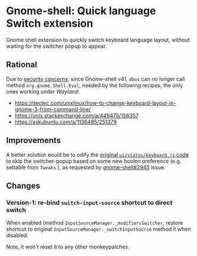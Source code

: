 # Gnome-shell: Quick language Switch extension

Gnome shell extension to quickly switch keyboard language layout,
without waiting for the switcher popup to appear.

## Rational

Due to [security concerns](https://gitlab.gnome.org/GNOME/gnome-shell/-/issues/3943),
since Gnome-shell v41, `dbus` can no longer call
method  `org.gnome.Shell.Eval`, needed by the following recipes,
the only ones working under *Wayland*:

* https://itectec.com/unixlinux/how-to-change-keyboard-layout-in-gnome-3-from-command-line/
* https://unix.stackexchange.com/a/449475/156357
* https://askubuntu.com/a/1136485/251379


## Improvements

A better solution eould be to odify the [original `ui/status/keyboard.js` code](https://gitlab.gnome.org/GNOME/gnome-shell/-/blob/main/js/ui/status/keyboard.js#L407-410)
to skip the switcher-popup based on some new boolen preference (e.g. settable from `Tweaks` ),
as requested by [gnome-shell#2945](https://gitlab.gnome.org/GNOME/gnome-shell/-/issues/2945) issue.

## Changes

### Version-1: re-bind `switch-input-source` shortcut to direct switch

When enabled (method `InputSourceManager._modifiersSwitcher`,
restore shortcut to original `InputSourceManager._switchInputSource`
method it when disabled.

Note, it won't reset it to any other monkeypatches.
